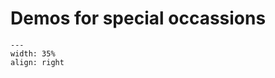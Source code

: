 # Demos for special occassions

<div style="clear: both;">

```{figure} ../../figures/open.png
---
width: 35%
align: right
```

</div>


```{tableofcontents}
```